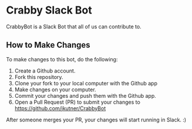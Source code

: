 # Crabby Slack Bot

CrabbyBot is a Slack Bot that all of us can contribute to.

## How to Make Changes

To make changes to this bot, do the following:

1. Create a Github account.
1. Fork this repository.
1. Clone your fork to your local computer with the Github app
1. Make changes on your computer.
1. Commit your changes and push them with the Github app.
1. Open a Pull Request (PR) to submit your changes to https://github.com/jkutner/CrabbyBot

After someone merges your PR, your changes will start running in Slack.  :)